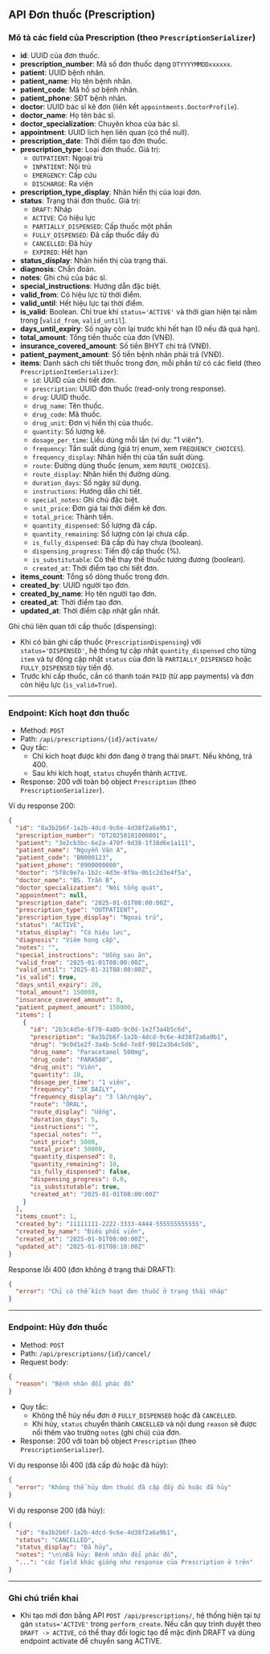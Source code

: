## API Đơn thuốc (Prescription)

### Mô tả các field của Prescription (theo `PrescriptionSerializer`)

- **id**: UUID của đơn thuốc.
- **prescription_number**: Mã số đơn thuốc dạng `DTYYYYMMDDxxxxxx`.
- **patient**: UUID bệnh nhân.
- **patient_name**: Họ tên bệnh nhân.
- **patient_code**: Mã hồ sơ bệnh nhân.
- **patient_phone**: SĐT bệnh nhân.
- **doctor**: UUID bác sĩ kê đơn (liên kết `appointments.DoctorProfile`).
- **doctor_name**: Họ tên bác sĩ.
- **doctor_specialization**: Chuyên khoa của bác sĩ.
- **appointment**: UUID lịch hẹn liên quan (có thể null).
- **prescription_date**: Thời điểm tạo đơn thuốc.
- **prescription_type**: Loại đơn thuốc. Giá trị:
  - `OUTPATIENT`: Ngoại trú
  - `INPATIENT`: Nội trú
  - `EMERGENCY`: Cấp cứu
  - `DISCHARGE`: Ra viện
- **prescription_type_display**: Nhãn hiển thị của loại đơn.
- **status**: Trạng thái đơn thuốc. Giá trị:
  - `DRAFT`: Nháp
  - `ACTIVE`: Có hiệu lực
  - `PARTIALLY_DISPENSED`: Cấp thuốc một phần
  - `FULLY_DISPENSED`: Đã cấp thuốc đầy đủ
  - `CANCELLED`: Đã hủy
  - `EXPIRED`: Hết hạn
- **status_display**: Nhãn hiển thị của trạng thái.
- **diagnosis**: Chẩn đoán.
- **notes**: Ghi chú của bác sĩ.
- **special_instructions**: Hướng dẫn đặc biệt.
- **valid_from**: Có hiệu lực từ thời điểm.
- **valid_until**: Hết hiệu lực tại thời điểm.
- **is_valid**: Boolean. Chỉ true khi `status='ACTIVE'` và thời gian hiện tại nằm trong [`valid_from`, `valid_until`].
- **days_until_expiry**: Số ngày còn lại trước khi hết hạn (0 nếu đã quá hạn).
- **total_amount**: Tổng tiền thuốc của đơn (VNĐ).
- **insurance_covered_amount**: Số tiền BHYT chi trả (VNĐ).
- **patient_payment_amount**: Số tiền bệnh nhân phải trả (VNĐ).
- **items**: Danh sách chi tiết thuốc trong đơn, mỗi phần tử có các field (theo `PrescriptionItemSerializer`):
  - `id`: UUID của chi tiết đơn.
  - `prescription`: UUID đơn thuốc (read-only trong response).
  - `drug`: UUID thuốc.
  - `drug_name`: Tên thuốc.
  - `drug_code`: Mã thuốc.
  - `drug_unit`: Đơn vị hiển thị của thuốc.
  - `quantity`: Số lượng kê.
  - `dosage_per_time`: Liều dùng mỗi lần (ví dụ: "1 viên").
  - `frequency`: Tần suất dùng (giá trị enum, xem `FREQUENCY_CHOICES`).
  - `frequency_display`: Nhãn hiển thị của tần suất dùng.
  - `route`: Đường dùng thuốc (enum, xem `ROUTE_CHOICES`).
  - `route_display`: Nhãn hiển thị đường dùng.
  - `duration_days`: Số ngày sử dụng.
  - `instructions`: Hướng dẫn chi tiết.
  - `special_notes`: Ghi chú đặc biệt.
  - `unit_price`: Đơn giá tại thời điểm kê đơn.
  - `total_price`: Thành tiền.
  - `quantity_dispensed`: Số lượng đã cấp.
  - `quantity_remaining`: Số lượng còn lại chưa cấp.
  - `is_fully_dispensed`: Đã cấp đủ hay chưa (boolean).
  - `dispensing_progress`: Tiến độ cấp thuốc (%).
  - `is_substitutable`: Có thể thay thế thuốc tương đương (boolean).
  - `created_at`: Thời điểm tạo chi tiết đơn.
- **items_count**: Tổng số dòng thuốc trong đơn.
- **created_by**: UUID người tạo đơn.
- **created_by_name**: Họ tên người tạo đơn.
- **created_at**: Thời điểm tạo đơn.
- **updated_at**: Thời điểm cập nhật gần nhất.

Ghi chú liên quan tới cấp thuốc (dispensing):
- Khi có bản ghi cấp thuốc (`PrescriptionDispensing`) với `status='DISPENSED'`, hệ thống tự cập nhật `quantity_dispensed` cho từng `item` và tự động cập nhật `status` của đơn là `PARTIALLY_DISPENSED` hoặc `FULLY_DISPENSED` tùy tiến độ.
- Trước khi cấp thuốc, cần có thanh toán `PAID` (từ app payments) và đơn còn hiệu lực (`is_valid=True`).

---

### Endpoint: Kích hoạt đơn thuốc

- Method: `POST`
- Path: `/api/prescriptions/{id}/activate/`
- Quy tắc:
  - Chỉ kích hoạt được khi đơn đang ở trạng thái `DRAFT`. Nếu không, trả 400.
  - Sau khi kích hoạt, `status` chuyển thành `ACTIVE`.
- Response: 200 với toàn bộ object `Prescription` (theo `PrescriptionSerializer`).

Ví dụ response 200:
```json
{
  "id": "8a3b2b6f-1a2b-4dcd-9c6e-4d38f2a6a9b1",
  "prescription_number": "DT20250101000001",
  "patient": "3e2cb3bc-6e2a-470f-9d38-1f38d6e1a111",
  "patient_name": "Nguyễn Văn A",
  "patient_code": "BN000123",
  "patient_phone": "0900000000",
  "doctor": "5f8c9e7a-1b2c-4d3e-8f9a-0b1c2d3e4f5a",
  "doctor_name": "BS. Trần B",
  "doctor_specialization": "Nội tổng quát",
  "appointment": null,
  "prescription_date": "2025-01-01T08:00:00Z",
  "prescription_type": "OUTPATIENT",
  "prescription_type_display": "Ngoại trú",
  "status": "ACTIVE",
  "status_display": "Có hiệu lực",
  "diagnosis": "Viêm họng cấp",
  "notes": "",
  "special_instructions": "Uống sau ăn",
  "valid_from": "2025-01-01T08:00:00Z",
  "valid_until": "2025-01-31T08:00:00Z",
  "is_valid": true,
  "days_until_expiry": 20,
  "total_amount": 150000,
  "insurance_covered_amount": 0,
  "patient_payment_amount": 150000,
  "items": [
    {
      "id": "2b3c4d5e-6f70-4a8b-9c0d-1e2f3a4b5c6d",
      "prescription": "8a3b2b6f-1a2b-4dcd-9c6e-4d38f2a6a9b1",
      "drug": "9c0d1e2f-3a4b-5c6d-7e8f-9012a3b4c5d6",
      "drug_name": "Paracetamol 500mg",
      "drug_code": "PARA500",
      "drug_unit": "Viên",
      "quantity": 10,
      "dosage_per_time": "1 viên",
      "frequency": "3X_DAILY",
      "frequency_display": "3 lần/ngày",
      "route": "ORAL",
      "route_display": "Uống",
      "duration_days": 5,
      "instructions": "",
      "special_notes": "",
      "unit_price": 5000,
      "total_price": 50000,
      "quantity_dispensed": 0,
      "quantity_remaining": 10,
      "is_fully_dispensed": false,
      "dispensing_progress": 0.0,
      "is_substitutable": true,
      "created_at": "2025-01-01T08:00:00Z"
    }
  ],
  "items_count": 1,
  "created_by": "11111111-2222-3333-4444-555555555555",
  "created_by_name": "Điều phối viên",
  "created_at": "2025-01-01T08:00:00Z",
  "updated_at": "2025-01-01T08:10:00Z"
}
```

Response lỗi 400 (đơn không ở trạng thái DRAFT):
```json
{
  "error": "Chỉ có thể kích hoạt đơn thuốc ở trạng thái nháp"
}
```

---

### Endpoint: Hủy đơn thuốc

- Method: `POST`
- Path: `/api/prescriptions/{id}/cancel/`
- Request body:
```json
{
  "reason": "Bệnh nhân đổi phác đồ"
}
```
- Quy tắc:
  - Không thể hủy nếu đơn ở `FULLY_DISPENSED` hoặc đã `CANCELLED`.
  - Khi hủy, `status` chuyển thành `CANCELLED` và nội dung `reason` sẽ được nối thêm vào trường `notes` (ghi chú) của đơn.
- Response: 200 với toàn bộ object `Prescription` (theo `PrescriptionSerializer`).

Ví dụ response lỗi 400 (đã cấp đủ hoặc đã hủy):
```json
{
  "error": "Không thể hủy đơn thuốc đã cấp đầy đủ hoặc đã hủy"
}
```

Ví dụ response 200 (đã hủy):
```json
{
  "id": "8a3b2b6f-1a2b-4dcd-9c6e-4d38f2a6a9b1",
  "status": "CANCELLED",
  "status_display": "Đã hủy",
  "notes": "\n\nĐã hủy: Bệnh nhân đổi phác đồ",
  "...": "các field khác giống như response của Prescription ở trên"
}
```

---

### Ghi chú triển khai

- Khi tạo mới đơn bằng API `POST /api/prescriptions/`, hệ thống hiện tại tự gán `status='ACTIVE'` trong `perform_create`. Nếu cần quy trình duyệt theo `DRAFT -> ACTIVE`, có thể thay đổi logic tạo để mặc định DRAFT và dùng endpoint activate để chuyển sang ACTIVE.


